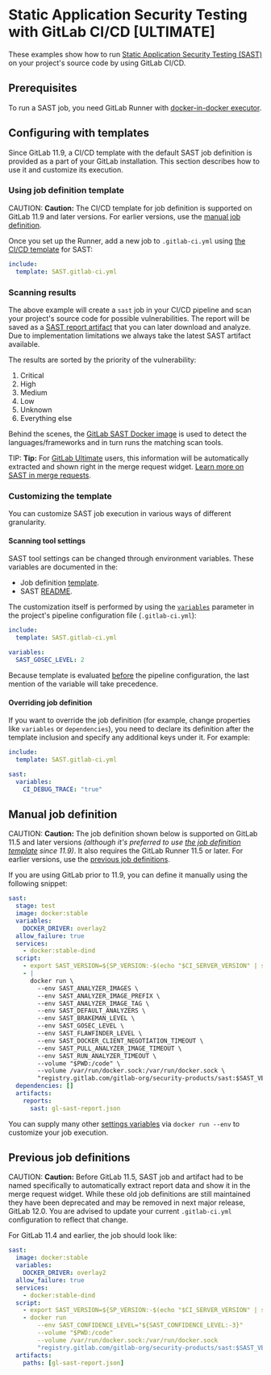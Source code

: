 # Static Application Security Testing with GitLab CI/CD **[ULTIMATE]**

These examples show how to run [Static Application Security Testing (SAST)](https://en.wikipedia.org/wiki/Static_program_analysis)
on your project's source code by using GitLab CI/CD.

## Prerequisites

To run a SAST job, you need GitLab Runner with
[docker-in-docker executor](https://docs.gitlab.com/runner/executors/docker.html#use-docker-in-docker-with-privileged-mode).

## Configuring with templates

Since GitLab 11.9, a CI/CD template with the default SAST job definition is provided as a part of your GitLab installation.
This section describes how to use it and customize its execution.

### Using job definition template

CAUTION: **Caution:**
The CI/CD template for job definition is supported on GitLab 11.9 and later versions.
For earlier versions, use the [manual job definition](#manual-job-definition).

Once you set up the Runner, add a new job to `.gitlab-ci.yml` using [the CI/CD template](../../ci/yaml/README.md#includetemplate) for SAST:

```yaml
include:
  template: SAST.gitlab-ci.yml
```

### Scanning results

The above example will create a `sast` job in your CI/CD pipeline
and scan your project's source code for possible vulnerabilities. The report will be saved as a
[SAST report artifact](../../ci/yaml/README.md#artifactsreportssast-ultimate)
that you can later download and analyze.
Due to implementation limitations we always take the latest SAST artifact available.

The results are sorted by the priority of the vulnerability:

1. Critical
1. High
1. Medium
1. Low
1. Unknown
1. Everything else

Behind the scenes, the [GitLab SAST Docker image](https://gitlab.com/gitlab-org/security-products/sast)
is used to detect the languages/frameworks and in turn runs the matching scan tools.

TIP: **Tip:**
For [GitLab Ultimate][ee] users, this information will
be automatically extracted and shown right in the merge request widget.
[Learn more on SAST in merge requests](../../user/project/merge_requests/sast.md).

### Customizing the template

You can customize SAST job execution in various ways of different granularity.

#### Scanning tool settings

SAST tool settings can be changed through environment variables. These variables are documented in the:
                                                                             
- Job definition [template](#using-job-definition-template).
- SAST [README](https://gitlab.com/gitlab-org/security-products/sast#settings).

The customization itself is performed by using the [`variables`](https://docs.gitlab.com/ee/ci/yaml/#variables)
parameter in the project's pipeline configuration file (`.gitlab-ci.yml`):

```yaml
include:
  template: SAST.gitlab-ci.yml

variables:
  SAST_GOSEC_LEVEL: 2
```

Because template is evaluated [before](../yaml/README.md#include) the pipeline configuration,
the last mention of the variable will take precedence.

#### Overriding job definition

If you want to override the job definition (for example, change properties like `variables` or `dependencies`), you need to declare
its definition after the template inclusion and specify any additional keys under it. For example:

```yaml
include:
  template: SAST.gitlab-ci.yml

sast:
  variables:
    CI_DEBUG_TRACE: "true"
``` 

## Manual job definition

CAUTION: **Caution:**
The job definition shown below is supported on GitLab 11.5 and later versions _(although it's preferred to use 
[the job definition template](#using-job-definition-template) since 11.9)_.
It also requires the GitLab Runner 11.5 or later.
For earlier versions, use the [previous job definitions](#previous-job-definitions).

If you are using GitLab prior to 11.9, you can define it manually using the following snippet:

```yaml
sast:
  stage: test
  image: docker:stable
  variables:
    DOCKER_DRIVER: overlay2
  allow_failure: true
  services:
    - docker:stable-dind
  script:
    - export SAST_VERSION=${SP_VERSION:-$(echo "$CI_SERVER_VERSION" | sed 's/^\([0-9]*\)\.\([0-9]*\).*/\1-\2-stable/')}
    - |
      docker run \
        --env SAST_ANALYZER_IMAGES \
        --env SAST_ANALYZER_IMAGE_PREFIX \
        --env SAST_ANALYZER_IMAGE_TAG \
        --env SAST_DEFAULT_ANALYZERS \
        --env SAST_BRAKEMAN_LEVEL \
        --env SAST_GOSEC_LEVEL \
        --env SAST_FLAWFINDER_LEVEL \
        --env SAST_DOCKER_CLIENT_NEGOTIATION_TIMEOUT \
        --env SAST_PULL_ANALYZER_IMAGE_TIMEOUT \
        --env SAST_RUN_ANALYZER_TIMEOUT \
        --volume "$PWD:/code" \
        --volume /var/run/docker.sock:/var/run/docker.sock \
        "registry.gitlab.com/gitlab-org/security-products/sast:$SAST_VERSION" /app/bin/run /code
  dependencies: []
  artifacts:
    reports:
      sast: gl-sast-report.json
```

You can supply many other [settings variables](https://gitlab.com/gitlab-org/security-products/sast#settings)
via `docker run --env` to customize your job execution.

## Previous job definitions

CAUTION: **Caution:**
Before GitLab 11.5, SAST job and artifact had to be named specifically
to automatically extract report data and show it in the merge request widget.
While these old job definitions are still maintained they have been deprecated
and may be removed in next major release, GitLab 12.0.
You are advised to update your current `.gitlab-ci.yml` configuration to reflect that change.

For GitLab 11.4 and earlier, the job should look like:

```yaml
sast:
  image: docker:stable
  variables:
    DOCKER_DRIVER: overlay2
  allow_failure: true
  services:
    - docker:stable-dind
  script:
    - export SAST_VERSION=${SP_VERSION:-$(echo "$CI_SERVER_VERSION" | sed 's/^\([0-9]*\)\.\([0-9]*\).*/\1-\2-stable/')}
    - docker run
        --env SAST_CONFIDENCE_LEVEL="${SAST_CONFIDENCE_LEVEL:-3}"
        --volume "$PWD:/code"
        --volume /var/run/docker.sock:/var/run/docker.sock
        "registry.gitlab.com/gitlab-org/security-products/sast:$SAST_VERSION" /app/bin/run /code
  artifacts:
    paths: [gl-sast-report.json]
```

[ee]: https://about.gitlab.com/pricing/
